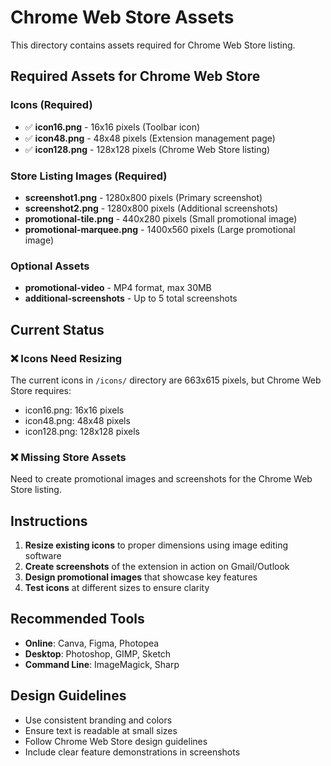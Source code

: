 # Chrome Web Store Assets

This directory contains assets required for Chrome Web Store listing.

## Required Assets for Chrome Web Store

### Icons (Required)
- ✅ **icon16.png** - 16x16 pixels (Toolbar icon)
- ✅ **icon48.png** - 48x48 pixels (Extension management page)
- ✅ **icon128.png** - 128x128 pixels (Chrome Web Store listing)

### Store Listing Images (Required)
- **screenshot1.png** - 1280x800 pixels (Primary screenshot)
- **screenshot2.png** - 1280x800 pixels (Additional screenshots)
- **promotional-tile.png** - 440x280 pixels (Small promotional image)
- **promotional-marquee.png** - 1400x560 pixels (Large promotional image)

### Optional Assets
- **promotional-video** - MP4 format, max 30MB
- **additional-screenshots** - Up to 5 total screenshots

## Current Status

### ❌ Icons Need Resizing
The current icons in `/icons/` directory are 663x615 pixels, but Chrome Web Store requires:
- icon16.png: 16x16 pixels
- icon48.png: 48x48 pixels  
- icon128.png: 128x128 pixels

### ❌ Missing Store Assets
Need to create promotional images and screenshots for the Chrome Web Store listing.

## Instructions

1. **Resize existing icons** to proper dimensions using image editing software
2. **Create screenshots** of the extension in action on Gmail/Outlook
3. **Design promotional images** that showcase key features
4. **Test icons** at different sizes to ensure clarity

## Recommended Tools
- **Online**: Canva, Figma, Photopea
- **Desktop**: Photoshop, GIMP, Sketch
- **Command Line**: ImageMagick, Sharp

## Design Guidelines
- Use consistent branding and colors
- Ensure text is readable at small sizes
- Follow Chrome Web Store design guidelines
- Include clear feature demonstrations in screenshots
